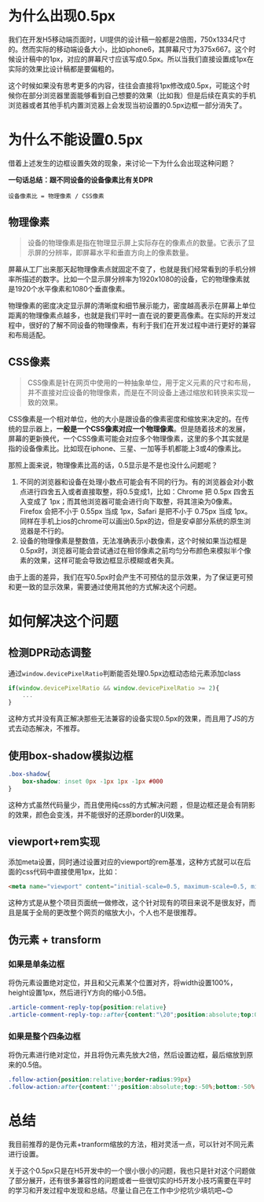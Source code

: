 # 为什么出现0.5px

我们在开发H5移动端页面时，UI提供的设计稿一般都是2倍图，750x1334尺寸的。然而实际的移动端设备大小，比如iphone6，其屏幕尺寸为375x667。这个时候设计稿中的1px，对应的屏幕尺寸应该写成0.5px。所以当我们直接设置成1px在实际的效果比设计稿都是要偏粗的。

这个时候如果没有思考更多的内容，往往会直接将1px修改成0.5px，可能这个时候你在部分浏览器里面能够看到自己想要的效果（比如我）但是后续在真实的手机浏览器或者其他手机内置浏览器上会发现当初设置的0.5px边框一部分消失了。

# 为什么不能设置0.5px

借着上述发生的边框设置失效的现象，来讨论一下为什么会出现这种问题？

**一句话总结：跟不同设备的设备像素比有关DPR**

`设备像素比 = 物理像素 / CSS像素`

## 物理像素

> 设备的物理像素是指在物理显示屏上实际存在的像素点的数量。它表示了显示屏的分辨率，即屏幕水平和垂直方向上的像素数量。

屏幕从工厂出来那天起物理像素点就固定不变了，也就是我们经常看到的手机分辨率所描述的数字。比如一个显示屏分辨率为1920x1080的设备，它的物理像素就是1920个水平像素和1080个垂直像素。

物理像素的密度决定显示屏的清晰度和细节展示能力，密度越高表示在屏幕上单位距离的物理像素点越多，也就是我们平时一直在说的要更高像素。在实际的开发过程中，很好的了解不同设备的物理像素，有利于我们在开发过程中进行更好的兼容和布局适配。

## CSS像素

> CSS像素是针在网页中使用的一种抽象单位，用于定义元素的尺寸和布局，并不直接对应设备的物理像素，而是在不同设备上通过缩放和转换来实现一致的效果。

CSS像素是一个相对单位，他的大小是跟设备的像素密度和缩放来决定的。在传统的显示器上，**一般是一个CSS像素对应一个物理像素**。但是随着技术的发展，屏幕的更新换代，一个CSS像素可能会对应多个物理像素，这里的多个其实就是指的设备像素比。比如现在iphone、三星、一加等手机都能上3或4的像素比。

那照上面来说，物理像素比高的话，0.5显示是不是也没什么问题呢？

1.  不同的浏览器和设备在处理小数点可能会有不同的行为。有的浏览器会对小数点进行四舍五入或者直接取整，将0.5变成1，比如：Chrome 把 0.5px 四舍五入变成了 1px；而其他浏览器可能会进行向下取整，将其渲染为0像素。Firefox 会把不小于 0.55px 当成 1px，Safari 是把不小于 0.75px 当成 1px。同样在手机上ios的chrome可以画出0.5px的边，但是安卓部分系统的原生浏览器是不行的。
2.  设备的物理像素是整数值，无法准确表示小数像素，这个时候如果当边框是0.5px时，浏览器可能会尝试通过在相邻像素之前均匀分布颜色来模拟半个像素的效果，这样可能会导致边框显示模糊或者失真。

由于上面的差异，我们在写0.5px时会产生不可预估的显示效果，为了保证更可预和更一致的显示效果，需要通过使用其他的方式解决这个问题。

# 如何解决这个问题

## 检测DPR动态调整

通过`window.devicePixelRatio`判断能否处理0.5px边框动态给元素添加class

```js
if(window.devicePixelRatio && window.devicePixelRatio >= 2){
	...
}
```

这种方式并没有真正解决那些无法兼容的设备实现0.5px的效果，而且用了JS的方式去动态解决，不推荐。

## 使用box-shadow模拟边框

```css
.box-shadow{
	box-shadow: inset 0px -1px 1px -1px #000
}
```

这种方式虽然代码量少，而且使用纯css的方式解决问题 ，但是边框还是会有阴影的效果，颜色会变浅，并不能很好的还原border的UI效果。

## viewport+rem实现

添加meta设置，同时通过设置对应的viewport的rem基准，这种方式就可以在后面的css代码中直接使用1px，比如：

```html
<meta name="viewport" content="initial-scale=0.5, maximum-scale=0.5, minimum-scale=0.5, user-scalable=no">
```

这种方式是从整个项目页面统一做修改，这个针对现有的项目来说不是很友好，而且是属于全局的更改整个网页的缩放大小，个人也不是很推荐。

## 伪元素 + transform

### 如果是单条边框

将伪元素设置绝对定位，并且和父元素某个位置对齐，将width设置100%，height设置1px，然后进行Y方向的缩小0.5倍。

```css
.article-comment-reply-top{position:relative}
.article-comment-reply-top::after{content:"\20";position:absolute;top:0;left:0;right:0;height:1px;background-color:#e8e8f3;-webkit-transform:scaleY(0.5);transform:scaleY(0.5)}
```

### 如果是整个四条边框

将伪元素进行绝对定位，并且将伪元素先放大2倍，然后设置边框，最后缩放到原来的0.5倍。

```css
.follow-action{position:relative;border-radius:99px}
.follow-action:after{content:'';position:absolute;top:-50%;bottom:-50%;left:-50%;right:-50%;-webkit-transform:scale(0.5);transform:scale(0.5);border-style:solid;border-width:1px;border-color:#1a8cff;-webkit-border-radius:99px;border-radius:99px}
```

# 总结

我目前推荐的是伪元素+tranform缩放的方法，相对灵活一点，可以针对不同元素进行设置。

关于这个0.5px只是在H5开发中的一个很小很小的问题，我也只是针对这个问题做了部分展开，还有很多兼容性的问题或者一些很切实的H5开发小技巧需要在平时的学习和开发过程中发现和总结。尽量让自己在工作中少挖坑少填坑吧~😊
